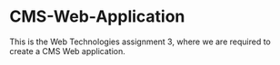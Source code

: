 # CMS-Web-Application
This is the Web Technologies assignment 3, where we are required to create a CMS Web application.
